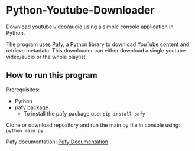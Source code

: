 # Python-Youtube-Downloader
Download youtube video/audio using a simple console application in Python.

The program uses Pafy, a Python library to download YouTube content and retrieve metadata. This downloader can either download a single youtube video/audio or the whole playlist.

## How to run this program 

Prerequisites: 
  - Python 
  - pafy package 
    - To install the pafy package use: `pip install pafy`
  
Clone or download repository and run the main.py file in console using: `python main.py`

Pafy documentation: [Pufy Documentation](https://pythonhosted.org/Pafy/?source=post_page-----cd4574354d8e----------------------)
